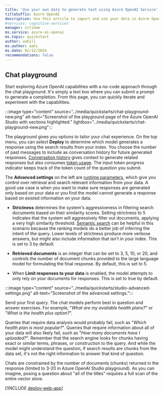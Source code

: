 ```yaml
---
title: 'Use your own data to generate text using Azure OpenAI Service'
titleSuffix: Azure OpenAI
description: Use this article to import and use your data in Azure OpenAI.
#services: cognitive-services
manager: nitinme
ms.service: azure-ai-openai
ms.topic: quickstart
author: aahill
ms.author: aahi
ms.date: 02/12/2024
recommendations: false
---
```


## Chat playground

Start exploring Azure OpenAI capabilities with a no-code approach through the chat playground. It's simply a text box where you can submit a prompt to generate a completion. From this page, you can quickly iterate and experiment with the capabilities. 

:::image type="content" source="../media/quickstarts/chat-playground-new.png" alt-text="Screenshot of the playground page of the Azure OpenAI Studio with sections highlighted." lightbox="../media/quickstarts/chat-playground-new.png":::

The playground gives you options to tailor your chat experience. On the top menu, you can select **Deploy** to determine which model generates a response using the search results from your index. You choose the number of past messages to include as conversation history for future generated responses. [Conversation history](../concepts/use-your-data.md#conversation-history-for-better-results) gives context to generate related responses but also consumes [token usage](../concepts/use-your-data.md#token-usage-estimation-for-azure-openai-on-your-data). The input token progress indicator keeps track of the token count of the question you submit. 


The **Advanced settings** on the left are [runtime parameters](../concepts/use-your-data.md#runtime-parameters), which give you control over retrieval and search relevant information from your data. A good use case is when you want to make sure responses are generated only based on your data or you find the model cannot generate a response based on existed information on your data.

- **Strictness** determines the system's aggressiveness in filtering search documents based on their similarity scores. Setting strictness to 5 indicates that the system will aggressively filter out documents, applying a very high similarity threshold. [Semantic search](../concepts/use-your-data.md#search-types) can be helpful in this scenario because the ranking models do a better job of inferring the intent of the query. Lower levels of strictness produce more verbose answers, but might also include information that isn't in your index. This is set to 3 by default.

- **Retrieved documents** is an integer that can be set to 3, 5, 10, or 20, and controls the number of document chunks provided to the large language model for formulating the final response. By default, this is set to 5.


- When **Limit responses to your data** is enabled, the model attempts to only rely on your documents for responses. This is set to true by default.

:::image type="content" source="../media/quickstarts/studio-advanced-settings.png" alt-text="Screenshot of the advanced settings.":::

Send your first query. The chat models perform best in question and answer exercises. For example, "*What are my available health plans?*" or "*What is the health plus option?*".

Queries that require data analysis would probably fail, such as "*Which health plan is most popular?*". Queries that require information about all of your data will also likely fail, such as "*How many documents have I uploaded?*". Remember that the search engine looks for chunks having exact or similar terms, phrases, or construction to the query. And while the model might understand the question, if search results are chunks from the data set, it's not the right information to answer that kind of question.

Chats are constrained by the number of documents (chunks) returned in the response (limited to 3-20 in Azure OpenAI Studio playground). As you can imagine, posing a question about "all of the titles" requires a full scan of the entire vector store.

[!INCLUDE [deploy-web-app](deploy-web-app.md)]

